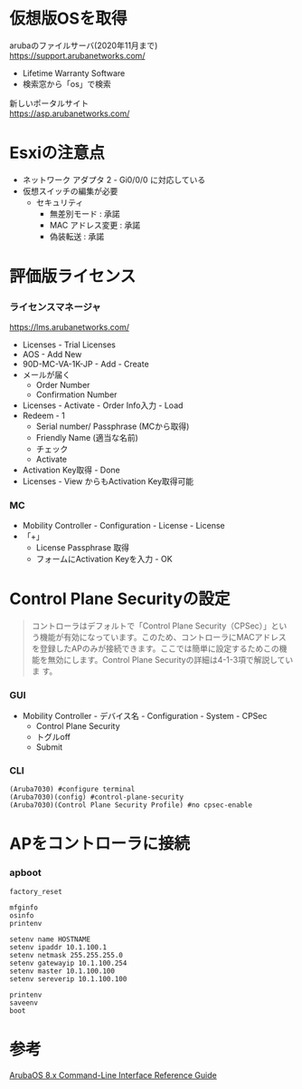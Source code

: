 # 仮想版OSを取得

arubaのファイルサーバ(2020年11月まで)  
https://support.arubanetworks.com/
- Lifetime Warranty Software
- 検索窓から「os」で検索

新しいポータルサイト  
https://asp.arubanetworks.com/

# Esxiの注意点

- ネットワーク アダプタ 2 - Gi0/0/0 に対応している
- 仮想スイッチの編集が必要
  - セキュリティ
    - 無差別モード : 承諾
    - MAC アドレス変更 : 承諾
    - 偽装転送 : 承諾

# 評価版ライセンス

### ライセンスマネージャ  
https://lms.arubanetworks.com/
- Licenses - Trial Licenses
- AOS - Add New
- 90D-MC-VA-1K-JP - Add - Create
- メールが届く
  - Order Number
  - Confirmation Number
- Licenses - Activate - Order Info入力 - Load
- Redeem - 1  
  - Serial number/ Passphrase (MCから取得)
  - Friendly Name (適当な名前)
  - チェック
  - Activate
- Activation Key取得 - Done
- Licenses - View からもActivation Key取得可能

### MC
- Mobility Controller - Configuration - License - License
- 「+」
  - License Passphrase 取得
  - フォームにActivation Keyを入力 - OK

# Control Plane Securityの設定

> コントローラはデフォルトで「Control Plane Security（CPSec）」とい
う機能が有効になっています。このため、コントローラにMACアドレス
を登録したAPのみが接続できます。ここでは簡単に設定するためこの機
能を無効にします。Control Plane Securityの詳細は4-1-3項で解説していま
す。

### GUI
- Mobility Controller - デバイス名 - Configuration - System - CPSec
  - Control Plane Security
  - トグルoff
  - Submit
  
### CLI
```
(Aruba7030) #configure terminal
(Aruba7030)(config) #control-plane-security
(Aruba7030)(Control Plane Security Profile) #no cpsec-enable
```

# APをコントローラに接続

### apboot
```
factory_reset

mfginfo
osinfo
printenv

setenv name HOSTNAME
setenv ipaddr 10.1.100.1
setenv netmask 255.255.255.0
setenv gatewayip 10.1.100.254
setenv master 10.1.100.100
setenv sereverip 10.1.100.100

printenv
saveenv
boot
```

# 参考

[ArubaOS 8.x Command-Line Interface Reference Guide](https://www.arubanetworks.com/techdocs/CLI-Bank/Content/CLI%20RG/cli-home-aos.htm)


